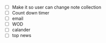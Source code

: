 - [ ] Make it so user can change note collection 
 - [ ] Count down timer
 - [ ] email
 - [ ] WOD
 - [ ] calander
 - [ ] top news